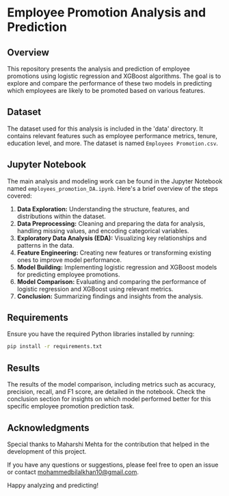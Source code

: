 # Employee Promotion Analysis and Prediction

## Overview

This repository presents the analysis and prediction of employee promotions using logistic regression and XGBoost algorithms. The goal is to explore and compare the performance of these two models in predicting which employees are likely to be promoted based on various features.

## Dataset

The dataset used for this analysis is included in the 'data' directory. It contains relevant features such as employee performance metrics, tenure, education level, and more. The dataset is named `Employees Promotion.csv`.

## Jupyter Notebook

The main analysis and modeling work can be found in the Jupyter Notebook named `employees_promotion_DA.ipynb`. Here's a brief overview of the steps covered:

1. **Data Exploration:** Understanding the structure, features, and distributions within the dataset.
2. **Data Preprocessing:** Cleaning and preparing the data for analysis, handling missing values, and encoding categorical variables.
3. **Exploratory Data Analysis (EDA):** Visualizing key relationships and patterns in the data.
4. **Feature Engineering:** Creating new features or transforming existing ones to improve model performance.
5. **Model Building:** Implementing logistic regression and XGBoost models for predicting employee promotions.
6. **Model Comparison:** Evaluating and comparing the performance of logistic regression and XGBoost using relevant metrics.
7. **Conclusion:** Summarizing findings and insights from the analysis.

## Requirements

Ensure you have the required Python libraries installed by running:

```bash
pip install -r requirements.txt
```

## Results
The results of the model comparison, including metrics such as accuracy, precision, recall, and F1 score, are detailed in the notebook. Check the conclusion section for insights on which model performed better for this specific employee promotion prediction task.

## Acknowledgments
Special thanks to Maharshi Mehta for the contribution that helped in the development of this project.

If you have any questions or suggestions, please feel free to open an issue or contact mohammedbilalkhan10@gmail.com.

Happy analyzing and predicting!
